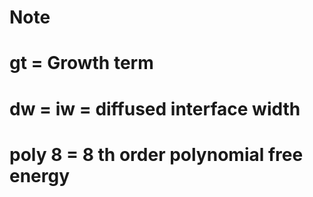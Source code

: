 # Note
# gt = Growth term
# dw = iw = diffused interface width
# poly 8 = 8 th order polynomial free energy 
